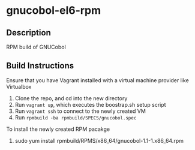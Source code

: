 gnucobol-el6-rpm
================

Description
-----------

RPM build of GNUCobol

Build Instructions
------------------

Ensure that you have Vagrant installed with a virtual machine provider like Virtualbox

1. Clone the repo, and cd into the new directory
2. Run `vagrant up`, which executes the boostrap.sh setup script
3. Run `vagrant ssh` to connect to the newly created VM
4. Run `rpmbuild -ba rpmbuild/SPECS/gnucobol.spec`

To install the newly created RPM pacakge
1. sudo yum install rpmbuild/RPMS/x86_64/gnucobol-1.1-1.x86_64.rpm